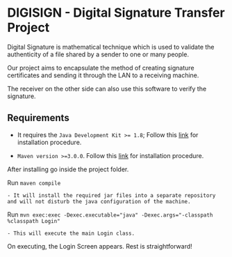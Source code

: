 # DIGISIGN - Digital Signature Transfer Project

Digital Signature is mathematical technique which is used to validate the authenticity of a file shared by a sender to one or many people.

Our project aims to encapsulate the method of creating signature certificates and sending it through the LAN to a receiving machine.

The receiver on the other side can also use this software to verify the signature.

## Requirements

- It requires the `Java Development Kit >= 1.8`;
Follow this [link](https://www.wikihow.com/Install-the-Java-Software-Development-Kit) for installation procedure.

- `Maven version >=3.0.0`. Follow this [link](https://maven.apache.org/download.cgi) for installation procedure.

After installing go inside the project folder.

Run `maven compile`

    - It will install the required jar files into a separate repository and will not disturb the java configuration of the machine.

Run  `mvn exec:exec -Dexec.executable="java" -Dexec.args="-classpath %classpath Login"`

    - This will execute the main Login class.

On executing, the Login Screen appears.
Rest is straightforward!
